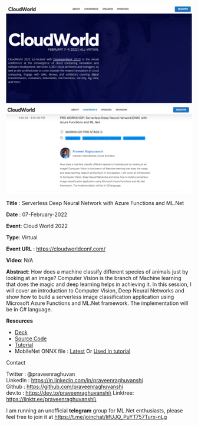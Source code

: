 <img src="assets\cloud-world-banner.png" alt="Cloud World 2022" style="zoom:80%;" />

<img src="assets\cloud-world-session.png" alt="Cloud World Session" style="zoom:80%;" />

**Title** : Serverless Deep Neural Network with Azure Functions and ML.Net

**Date** : 07-February-2022

**Event**: Cloud World 2022

**Type**: Virtual

**Event URL** : https://cloudworldconf.com/

**Video**: N/A

**Abstract**: How does a machine classify different species of animals just by looking at an image? Computer Vision is the branch of Machine learning that does the magic and deep learning helps in achieving it. In this session, I will cover an introduction to Computer Vision, Deep Neural Networks and show how to build a serverless image classification application using Microsoft Azure Functions and ML.Net framework. The implementation will be in C# language.

**Resources**

- [Deck](CloudWorld-2022-Serverless-DNN.pdf)
- [Source Code](src\ServerlessDNN)
- [Tutorial](https://dev.to/praveenraghuvanshi/end-to-end-serverless-deep-neural-network-with-azure-functions-and-ml-net-505a)
- MobileNet ONNX file : [Latest](https://github.com/onnx/models/tree/master/vision/classification/mobilenet/model) Or [Used in tutorial](https://github.com/praveenraghuvanshi/tech-sessions/blob/master/27102021-AI-Dev-World-2021/assets/mobilenetv2-7.onnx)

Contact

Twitter : @praveenraghuvan\
LinkedIn : https://in.linkedin.com/in/praveenraghuvanshi \
Github : https://github.com/praveenraghuvanshi \
dev.to : https://dev.to/praveenraghuvanshi\
Linktree: https://linktr.ee/praveenraghuvanshi\

I am running an unofficial **telegram** group for ML.Net enthusiasts, please feel free to join it at https://t.me/joinchat/IifUJQ_PuYT757Turx-nLg